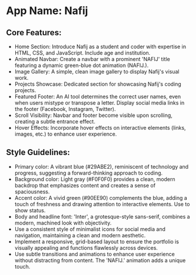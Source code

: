 # **App Name**: Nafij

## Core Features:

- Home Section: Introduce Nafij as a student and coder with expertise in HTML, CSS, and JavaScript. Include age and institution.
- Animated Navbar: Create a navbar with a prominent 'NAFIJ' title featuring a dynamic green-blue dot animation (NAFIJ.).
- Image Gallery: A simple, clean image gallery to display Nafij's visual work.
- Projects Showcase: Dedicated section for showcasing Nafij's coding projects.
- Featured Footer: An AI tool determines the correct user names, even when users mistype or transpose a letter. Display social media links in the footer (Facebook, Instagram, Twitter).
- Scroll Visibility: Navbar and footer become visible upon scrolling, creating a subtle entrance effect.
- Hover Effects: Incorporate hover effects on interactive elements (links, images, etc.) to enhance user experience.

## Style Guidelines:

- Primary color: A vibrant blue (#29ABE2), reminiscent of technology and progress, suggesting a forward-thinking approach to coding.
- Background color: Light gray (#F0F0F0) provides a clean, modern backdrop that emphasizes content and creates a sense of spaciousness.
- Accent color: A vivid green (#90EE90) complements the blue, adding a touch of freshness and drawing attention to interactive elements. Use to show status.
- Body and headline font: 'Inter', a grotesque-style sans-serif, combines a modern, machined look with objectivity.
- Use a consistent style of minimalist icons for social media and navigation, maintaining a clean and modern aesthetic.
- Implement a responsive, grid-based layout to ensure the portfolio is visually appealing and functions flawlessly across devices.
- Use subtle transitions and animations to enhance user experience without distracting from content. The 'NAFIJ.' animation adds a unique touch.
